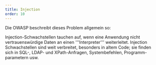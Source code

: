 ```yaml
---
title: Injection
order: 10
---
```


Die OWASP beschreibt dieses Problem allgemein so:

Injection-Schwachstellen tauchen auf, wenn eine Anwendung nicht vertrauenswürdige Daten an einen '''Interpreter''' weiterleitet. Injection Schwachstellen sind weit verbreitet, besonders in altem Code; sie finden sich in SQL-, LDAP- und XPath-Anfragen, Systembefehlen, Programm-parametern usw.


